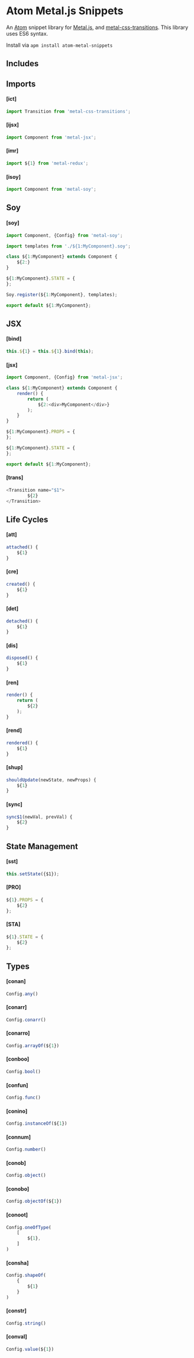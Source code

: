 # Atom Metal.js Snippets

An [Atom](https://atom.io/) snippet library for [Metal.js](https://github.com/metal/metal), and [metal-css-transitions](https://github.com/metal/metal-css-transitions). This library uses ES6 syntax.

Install via `apm install atom-metal-snippets`

## Includes

Imports
---

#### [ict]
```js
import Transition from 'metal-css-transitions';
```

#### [ijsx]
```js
import Component from 'metal-jsx';
```

#### [imr]
```js
import ${1} from 'metal-redux';
```

#### [isoy]
```js
import Component from 'metal-soy';
```

Soy
---

#### [soy]
```js
import Component, {Config} from 'metal-soy';

import templates from './${1:MyComponent}.soy';

class ${1:MyComponent} extends Component {
	${2:}
}

${1:MyComponent}.STATE = {
};

Soy.register(${1:MyComponent}, templates);

export default ${1:MyComponent};
```

JSX
---

#### [bind]
```js
this.${1} = this.${1}.bind(this);
```

#### [jsx]
```js
import Component, {Config} from 'metal-jsx';

class ${1:MyComponent} extends Component {
	render() {
		return (
			${2:<div>MyComponent</div>}
		);
	}
}

${1:MyComponent}.PROPS = {
};

${1:MyComponent}.STATE = {
};

export default ${1:MyComponent};
```

#### [trans]
```js
<Transition name="$1">
		${2}
</Transition>
```

Life Cycles
---

#### [att]
```js
attached() {
	${1}
}
```

#### [cre]
```js
created() {
	${1}
}
```

#### [det]
```js
detached() {
	${1}
}
```

#### [dis]
```js
disposed() {
	${1}
}
```

#### [ren]
```js
render() {
	return (
		${2}
	);
}
```

#### [rend]
```js
rendered() {
	${1}
}
```

#### [shup]
```js
shouldUpdate(newState, newProps) {
	${1}
}
```

#### [sync]
```js
sync$1(newVal, prevVal) {
	${2}
}
```

State Management
---

#### [sst]
```js
this.setState({$1});
```

#### [PRO]
```js
${1}.PROPS = {
	${2}
};
```

#### [STA]
```js
${1}.STATE = {
	${2}
};
```

Types
---

#### [conan]
```js
Config.any()
```

#### [conarr]
```js
Config.conarr()
```

#### [conarro]
```js
Config.arrayOf(${1})
```

#### [conboo]
```js
Config.bool()
```

#### [confun]
```js
Config.func()
```

#### [conino]
```js
Config.instanceOf(${1})
```

#### [connum]
```js
Config.number()
```

#### [conob]
```js
Config.object()
```

#### [conobo]
```js
Config.objectOf(${1})
```

#### [conoot]
```js
Config.oneOfType(
	[
		${1},
	]
)
```

#### [consha]
```js
Config.shapeOf(
	{
		${1}
	}
)
```

#### [constr]
```js
Config.string()
```

#### [conval]
```js
Config.value(${1})
```